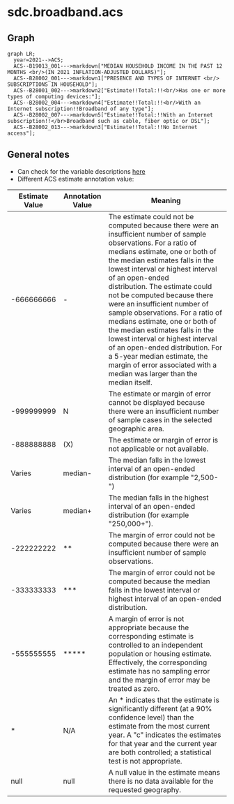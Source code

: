 # sdc.broadband.acs

## Graph
```mermaid
graph LR;
  year=2021-->ACS;
  ACS--B19013_001--->markdown["MEDIAN HOUSEHOLD INCOME IN THE PAST 12 MONTHS <br/>(IN 2021 INFLATION-ADJUSTED DOLLARS)"];
  ACS--B28002_001--->markdown1["PRESENCE AND TYPES OF INTERNET <br/> SUBSCRIPTIONS IN HOUSEHOLD"];
  ACS--B28001_002--->markdown2["Estimate!!Total:!!<br/>Has one or more types of computing devices:"];
  ACS--B28002_004--->markdown4["Estimate!!Total:!!<br/>With an Internet subscription!!Broadband of any type"];
  ACS--B28002_007--->markdown5["Estimate!!Total:!!With an Internet subscription!!</br>Broadband such as cable, fiber optic or DSL"];
  ACS--B28002_013--->markdown3["Estimate!!Total:!!No Internet access"];
```
  
## General notes
- Can check for the variable descriptions [here](https://api.census.gov/data/2021/acs/acs1/groups/B28002.html)
- Different ACS estimate annotation value:

| Estimate Value | Annotation Value | Meaning |
| --- | --- | --- |
| -666666666 | -   | The estimate could not be computed because there were an insufficient number of sample observations. For a ratio of medians estimate, one or both of the median estimates falls in the lowest interval or highest interval of an open-ended distribution. The estimate could not be computed because there were an insufficient number of sample observations. For a ratio of medians estimate, one or both of the median estimates falls in the lowest interval or highest interval of an open-ended distribution. For a 5-year median estimate, the margin of error associated with a median was larger than the median itself. |
| -999999999 | N   | The estimate or margin of error cannot be displayed because there were an insufficient number of sample cases in the selected geographic area. |
| -888888888 | (X) | The estimate or margin of error is not applicable or not available. |
| Varies | median- | The median falls in the lowest interval of an open-ended distribution (for example "2,500-") |
| Varies | median+ | The median falls in the highest interval of an open-ended distribution (for example "250,000+"). |
| -222222222 | **  | The margin of error could not be computed because there were an insufficient number of sample observations. |
| -333333333 | \*\*\* | The margin of error could not be computed because the median falls in the lowest interval or highest interval of an open-ended distribution. |
| -555555555 | \*\*\*\*\* | A margin of error is not appropriate because the corresponding estimate is controlled to an independent population or housing estimate. Effectively, the corresponding estimate has no sampling error and the margin of error may be treated as zero. |
| *   | N/A | An * indicates that the estimate is significantly different (at a 90% confidence level) than the estimate from the most current year. A "c" indicates the estimates for that year and the current year are both controlled; a statistical test is not appropriate. |
| null | null | A null value in the estimate means there is no data available for the requested geography. |
